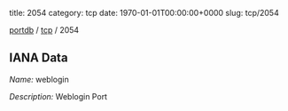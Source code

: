 title: 2054
category: tcp
date: 1970-01-01T00:00:00+0000
slug: tcp/2054

[portdb](/) / [tcp](/category/tcp.html) / 2054


## IANA Data

_Name:_ weblogin

_Description:_ Weblogin Port

